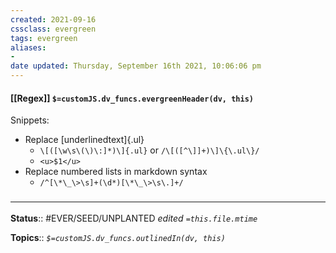 ```yaml
---
created: 2021-09-16
cssclass: evergreen
tags: evergreen
aliases:
-
date updated: Thursday, September 16th 2021, 10:06:06 pm
---
```


#### [[Regex]] `$=customJS.dv_funcs.evergreenHeader(dv, this)`

Snippets:

- Replace [underlinedtext]{.ul}
	- `\[([\w\s\(\)\:]*)\]{.ul}` or `/\[([^\]]+)\]\{\.ul\}/`
	- `<u>$1</u>`
- Replace numbered lists in markdown syntax
	- `/^[\*\_\>\s]+(\d*)[\*\_\>\s\.]+/`

### <hr class="footnote"/>

**Status**:: #EVER/SEED/UNPLANTED
*edited `=this.file.mtime`*

**Topics**:: 
*`$=customJS.dv_funcs.outlinedIn(dv, this)`*
